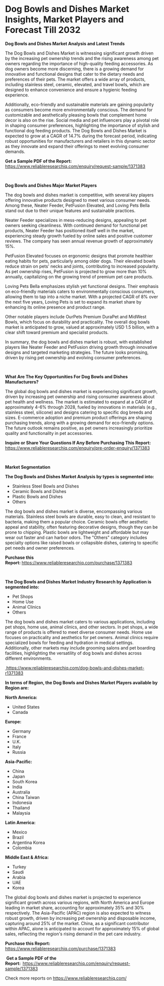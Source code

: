 <p><h1>Dog Bowls and Dishes Market Insights, Market Players and Forecast Till 2032</h1></p><p><strong>Dog Bowls and Dishes Market Analysis and Latest Trends</strong></p>
<p><p>The Dog Bowls and Dishes Market is witnessing significant growth driven by the increasing pet ownership trends and the rising awareness among pet owners regarding the importance of high-quality feeding accessories. As dog owners become more discerning, there is a growing demand for innovative and functional designs that cater to the dietary needs and preferences of their pets. The market offers a wide array of products, including stainless steel, ceramic, elevated, and travel bowls, which are designed to enhance convenience and ensure a hygienic feeding experience.</p><p>Additionally, eco-friendly and sustainable materials are gaining popularity as consumers become more environmentally conscious. The demand for customizable and aesthetically pleasing bowls that complement home decor is also on the rise. Social media and pet influencers play a pivotal role in shaping consumer preferences, highlighting the importance of stylish and functional dog feeding products. The Dog Bowls and Dishes Market is expected to grow at a CAGR of 14.7% during the forecast period, indicating robust opportunities for manufacturers and retailers in this dynamic sector as they innovate and expand their offerings to meet evolving consumer demands.</p></p>
<p><strong>Get a Sample PDF of the Report:&nbsp;</strong> <a href="https://www.reliableresearchiq.com/enquiry/request-sample/1371383?utm_campaign=2821&utm_medium=2&utm_source=Github&utm_content=ia&utm_term=22032025&utm_id=dog-bowls-and-dishes">https://www.reliableresearchiq.com/enquiry/request-sample/1371383</a></p>
<p>&nbsp;</p>
<p><strong>Dog Bowls and Dishes Major Market Players</strong></p>
<p><p>The dog bowls and dishes market is competitive, with several key players offering innovative products designed to meet various consumer needs. Among these, Neater Feeder, PetFusion Elevated, and Loving Pets Bella stand out due to their unique features and sustainable practices.</p><p>Neater Feeder specializes in mess-reducing designs, appealing to pet owners seeking cleanliness. With continued demand for functional pet products, Neater Feeder has positioned itself well in the market, experiencing steady growth fueled by online sales and positive customer reviews. The company has seen annual revenue growth of approximately 15%.</p><p>PetFusion Elevated focuses on ergonomic designs that promote healthier eating habits for pets, particularly among older dogs. Their elevated bowls reduce strain on pets' necks and joints, contributing to increased popularity. As pet ownership rises, PetFusion is projected to grow more than 10% annually, capitalizing on the growing trend of premium pet care products.</p><p>Loving Pets Bella emphasizes stylish yet functional designs. Their emphasis on eco-friendly materials caters to environmentally conscious consumers, allowing them to tap into a niche market. With a projected CAGR of 8% over the next five years, Loving Pets is set to expand its market share by enhancing its online presence and product range.</p><p>Other notable players include OurPets Premium DuraPet and MidWest Bowls, which focus on durability and practicality. The overall dog bowls market is anticipated to grow, valued at approximately USD 1.5 billion, with a clear shift toward premium and specialist products.</p><p>In summary, the dog bowls and dishes market is robust, with established players like Neater Feeder and PetFusion driving growth through innovative designs and targeted marketing strategies. The future looks promising, driven by rising pet ownership and evolving consumer preferences.</p></p>
<p>&nbsp;</p>
<p><strong>What Are The Key Opportunities For Dog Bowls and Dishes Manufacturers?</strong></p>
<p><p>The global dog bowls and dishes market is experiencing significant growth, driven by increasing pet ownership and rising consumer awareness about pet health and wellness. The market is estimated to expand at a CAGR of approximately 4-6% through 2028, fueled by innovations in materials (e.g., stainless steel, silicone) and designs catering to specific dog breeds and sizes. E-commerce adoption and premium product offerings are shaping purchasing trends, along with a growing demand for eco-friendly options. The future outlook remains positive, as pet owners increasingly prioritize quality and functionality in pet accessories.</p></p>
<p><strong>Inquire or Share Your Questions If Any Before Purchasing This Report:</strong> <a href="https://www.reliableresearchiq.com/enquiry/pre-order-enquiry/1371383?utm_campaign=2821&utm_medium=2&utm_source=Github&utm_content=ia&utm_term=22032025&utm_id=dog-bowls-and-dishes">https://www.reliableresearchiq.com/enquiry/pre-order-enquiry/1371383</a></p>
<p>&nbsp;</p>
<p><strong>Market Segmentation</strong></p>
<p><strong>The Dog Bowls and Dishes Market Analysis by types is segmented into:</strong></p>
<p><ul><li>Stainless Steel Bowls and Dishes</li><li>Ceramic Bowls and Dishes</li><li>Plastic Bowls and Dishes</li><li>Others</li></ul></p>
<p><p>The dog bowls and dishes market is diverse, encompassing various materials. Stainless steel bowls are durable, easy to clean, and resistant to bacteria, making them a popular choice. Ceramic bowls offer aesthetic appeal and stability, often featuring decorative designs, though they can be prone to chipping. Plastic bowls are lightweight and affordable but may wear out faster and can harbor odors. The "Others" category includes specialty options like raised bowls or collapsible dishes, catering to specific pet needs and owner preferences.</p></p>
<p><strong>Purchase this Report:&nbsp;</strong><a href="https://www.reliableresearchiq.com/purchase/1371383?utm_campaign=2821&utm_medium=2&utm_source=Github&utm_content=ia&utm_term=22032025&utm_id=dog-bowls-and-dishes">https://www.reliableresearchiq.com/purchase/1371383</a></p>
<p>&nbsp;</p>
<p><strong>The Dog Bowls and Dishes Market Industry Research by Application is segmented into:</strong></p>
<p><ul><li>Pet Shops</li><li>Home Use</li><li>Animal Clinics</li><li>Others</li></ul></p>
<p><p>The dog bowls and dishes market caters to various applications, including pet shops, home use, animal clinics, and other sectors. In pet shops, a wide range of products is offered to meet diverse consumer needs. Home use focuses on practicality and aesthetics for pet owners. Animal clinics require specialized bowls for feeding and hydration in medical settings. Additionally, other markets may include grooming salons and pet boarding facilities, highlighting the versatility of dog bowls and dishes across different environments.</p></p>
<p><a href="https://www.reliableresearchiq.com/dog-bowls-and-dishes-market-r1371383?utm_campaign=2821&utm_medium=2&utm_source=Github&utm_content=ia&utm_term=22032025&utm_id=dog-bowls-and-dishes">&nbsp;https://www.reliableresearchiq.com/dog-bowls-and-dishes-market-r1371383</a></p>
<p><strong>In terms of Region, the Dog Bowls and Dishes Market Players available by Region are:</strong></p>
<p>
    <p> <strong> North America: </strong>
        <ul>
            <li>United States</li>
            <li>Canada</li>
        </ul>
        </p> 
    <p> <strong> Europe: </strong>
        <ul>
            <li>Germany</li>
            <li>France</li>
            <li>U.K.</li>
            <li>Italy</li>
            <li>Russia</li>
        </ul>
        </p> 
    <p> <strong> Asia-Pacific: </strong>
        <ul>
            <li>China</li>
            <li>Japan</li>
            <li>South Korea</li>
            <li>India</li>
            <li>Australia</li>
            <li>China Taiwan</li>
            <li>Indonesia</li>
            <li>Thailand</li>
            <li>Malaysia</li>
        </ul>
        </p> 
    <p> <strong> Latin America: </strong>
        <ul>
            <li>Mexico</li>
            <li>Brazil</li>
            <li>Argentina Korea</li>
            <li>Colombia</li>
        </ul>
        </p> 
    <p> <strong> Middle East & Africa: </strong>
        <ul>
            <li>Turkey</li>
            <li>Saudi</li>
            <li>Arabia</li>
            <li>UAE</li>
            <li>Korea</li>
        </ul>
    </p>
    </p>
<p><p>The global dog bowls and dishes market is projected to experience significant growth across various regions, with North America and Europe leading in market share, accounting for approximately 35% and 30% respectively. The Asia-Pacific (APAC) region is also expected to witness robust growth, driven by increasing pet ownership and disposable income, capturing around 25% of the market. China, as a significant contributor within APAC, alone is anticipated to account for approximately 15% of global sales, reflecting the region's rising demand in the pet care industry.</p></p>
<p><strong>Purchase this Report: </strong><a href="https://www.reliableresearchiq.com/purchase/1371383?utm_campaign=2821&utm_medium=2&utm_source=Github&utm_content=ia&utm_term=22032025&utm_id=dog-bowls-and-dishes">https://www.reliableresearchiq.com/purchase/1371383</a></p>
<p>&nbsp;<strong>Get a Sample PDF of the Report:&nbsp;&nbsp;</strong><a href="https://www.reliableresearchiq.com/enquiry/request-sample/1371383?utm_campaign=2821&utm_medium=2&utm_source=Github&utm_content=ia&utm_term=22032025&utm_id=dog-bowls-and-dishes">https://www.reliableresearchiq.com/enquiry/request-sample/1371383</a></p>
<p><strong></strong></p>
<p>Check more reports on <a href="https://www.reliableresearchiq.com/?utm_campaign=2821&utm_medium=2&utm_source=Github&utm_content=ia&utm_term=22032025&utm_id=dog-bowls-and-dishes">https://www.reliableresearchiq.com/</a></p>